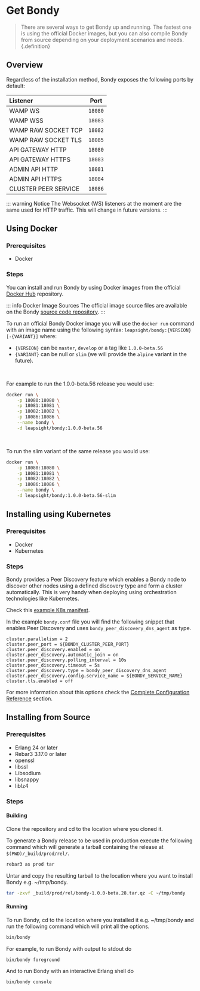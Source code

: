 # Get Bondy
>There are several ways to get Bondy up and running. The fastest one is using the official Docker images,  but you can also compile Bondy from source depending on your deployment scenarios and needs.{.definition}

## Overview

Regardless of the installation method, Bondy exposes the following ports by default:

|Listener|Port|
|:---|---|
|WAMP WS|`18080`|
|WAMP WSS|`18083`|
|WAMP RAW SOCKET TCP|`18082`|
|WAMP RAW SOCKET TLS|`18085`|
|API GATEWAY HTTP|`18080`|
|API GATEWAY HTTPS|`18083`|
|ADMIN API HTTP|`18081`|
|ADMIN API HTTPS|`18084`|
|CLUSTER PEER SERVICE|`18086`|

::: warning Notice
The Websocket (WS) listeners at the moment are the same used for HTTP traffic. This will change in future versions.
:::

## Using Docker

### Prerequisites
* Docker

### Steps
You can install and run Bondy by using Docker images from the official [Docker Hub](https://hub.docker.com/r/leapsight/bondy) repository.

::: info Docker Image Sources
The official image source files are available on the Bondy [source code repository](https://github.com/Leapsight/bondy/tree/develop/deployment).
:::

To run an official Bondy Docker image you will use the `docker run` command with an image name using the following syntax: `leapsight/bondy:{VERSION}[-{VARIANT}]` where:

- `{VERSION}` can be `master`, `develop` or a tag like `1.0.0-beta.56`
- `{VARIANT}` can be null or `slim` (we will provide the `alpine` variant in the future).

‌

For example to run the 1.0.0-beta.56 release you would use:

```bash
docker run \
    -p 18080:18080 \
    -p 18081:18081 \
    -p 18082:18082 \
    -p 18086:18086 \
    --name bondy \
    -d leapsight/bondy:1.0.0-beta.56
```

‌

To run the slim variant of the same release you would use:

```bash
docker run \
    -p 18080:18080 \
    -p 18081:18081 \
    -p 18082:18082 \
    -p 18086:18086 \
    --name bondy \
    -d leapsight/bondy:1.0.0-beta.56-slim
```

## Installing using Kubernetes

### Prerequisites
* Docker
* Kubernetes

### Steps
Bondy provides a Peer Discovery feature which enables a Bondy node to discover other nodes using a defined discovery type and form a cluster automatically. This is very handy when deploying using orchestration technologies like Kubernetes.

Check this [example K8s manifest](https://gitlab.com/leapsight/bondy_kubernetes).

In the example `bondy.conf` file you will find the following snippet that enables Peer Discovery and uses `bondy_peer_discovery_dns_agent` as type.

```
cluster.parallelism = 2
cluster.peer_port = ${BONDY_CLUSTER_PEER_PORT}
cluster.peer_discovery.enabled = on
cluster.peer_discovery.automatic_join = on
cluster.peer_discovery.polling_interval = 10s
cluster.peer_discovery.timeout = 5s
cluster.peer_discovery.type = bondy_peer_discovery_dns_agent
cluster.peer_discovery.config.service_name = ${BONDY_SERVICE_NAME}
cluster.tls.enabled = off
```

For more information about this options check the [Complete Configuration Reference]() section.

## Installing from Source

### Prerequisites

* Erlang 24 or later
* Rebar3 3.17.0 or later
* openssl
* libssl
* Libsodium
* libsnappy
* liblz4

### Steps

#### Building
Clone the repository and cd to the location where you cloned it.

To generate a Bondy release to be used in production execute the following command which will generate a tarball containing the release at `$(PWD)/_build/prod/rel/`.

```bash
rebar3 as prod tar
```

Untar and copy the resulting tarball to the location where you want to install Bondy e.g. ~/tmp/bondy.

```bash
tar -zxvf _build/prod/rel/bondy-1.0.0-beta.28.tar.qz -C ~/tmp/bondy
```

#### Running
To run Bondy, cd to the location where you installed it e.g. ~/tmp/bondy and run the following command which will print all the options.

```bash
bin/bondy
```

For example, to run Bondy with output to stdout do

```bash
bin/bondy foreground
```

And to run Bondy with an interactive Erlang shell do

```bash
bin/bondy console
```